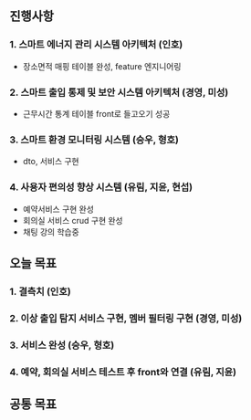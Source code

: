 ## 진행사항

### 1. 스마트 에너지 관리 시스템 아키텍처 (인호)
- 장소면적 매핑 테이블 완성, feature 엔지니어링
### 2. 스마트 출입 통제 및 보안 시스템 아키텍처 (경영, 미성)
- 근무시간 통계 테이블 front로 들고오기 성공
### 3. 스마트 환경 모니터링 시스템 (승우, 형호)
- dto, 서비스 구현
### 4. 사용자 편의성 향상 시스템 (유림, 지윤, 현섭)
- 예약서비스 구현 완성
- 회의실 서비스 crud 구현 완성
- 채팅 강의 학습중
## 오늘 목표

### 1. 결측치  (인호)
### 2. 이상 출입 탐지 서비스 구현, 멤버 필터링 구현  (경영, 미성)
### 3. 서비스 완성  (승우, 형호)
### 4. 예약, 회의실 서비스 테스트 후 front와 연결 (유림, 지윤)

## 공통 목표

### 

